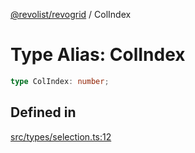 [@revolist/revogrid](README.md) / ColIndex

# Type Alias: ColIndex

```ts
type ColIndex: number;
```

## Defined in

[src/types/selection.ts:12](https://github.com/revolist/revogrid/blob/69db770b4dd0e83354c8d987e03567beaf944291/src/types/selection.ts#L12)
